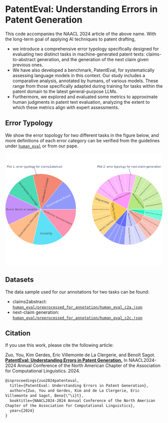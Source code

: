 # PatentEval: Understanding Errors in Patent Generation

This code accompanies the NAACL 2024 article of the above name. With the long-term goal of applying AI techniques to patent drafting,

- we introduce a comprehensive error typology specifically designed for evaluating two distinct tasks in machine-generated patent texts: claims-to-abstract generation, and the generation of the next claim given previous ones.
- We have also developed a benchmark, PatentEval, for systematically assessing language models in this context. Our study includes a comparative analysis, annotated by humans, of various models. These range from those specifically adapted during training for tasks within the patent domain to the latest general-purpose LLMs.
- Furthermore, we explored and evaluated some metrics to approximate human judgments in patent text evaluation, analyzing the extent to which these metrics align with expert assessments.

## Error Typology
We show the error topology for two different tasks in the figure below, and more definitions of each error category can be verified from the guidelines under [`human_eval`](https://github.com/ZoeYou/PatentEval/tree/main/human_eval) or from our pape.

<p  align="center"><img  src="./human_eval/figures/combined_sunburst.png"  width="900"></p>

## Datasets
The data sample used for our annotations for two tasks can be found:
- claims2abstract: [`human_eval/preprocessed_for_annotation/human_eval_c2a.json`](https://github.com/ZoeYou/PatentEval/tree/main/human_eval/preprocessed_for_annotation/human_eval_c2a.json)
- next-claim generation: [`human_eval/preprocessed_for_annotation/human_eval_c2c.json`](https://github.com/ZoeYou/PatentEval/tree/main/human_eval/preprocessed_for_annotation/human_eval_c2c.json)



## Citation

If you use this work, please cite the following article:

Zuo, You, Kim Gerdes, Eric Villemonte de La Clergerie, and Benoît Sagot. [**PatentEval: Understanding Errors in Patent Generation.**](https://arxiv.org/pdf/2406.06589) In NAACL2024-2024 Annual Conference of the North American Chapter of the Association for Computational Linguistics. 2024.

```
@inproceedings{zuo2024patenteval,
  title={PatentEval: Understanding Errors in Patent Generation},
  author={Zuo, You and Gerdes, Kim and de La Clergerie, Eric Villemonte and Sagot, Beno{\^\i}t},
  booktitle={NAACL2024-2024 Annual Conference of the North American Chapter of the Association for Computational Linguistics},
  year={2024}
}
```




